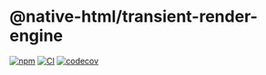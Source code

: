 # @native-html/transient-render-engine

[![npm](https://img.shields.io/npm/v/@native-html/transient-render-engine)](https://www.npmjs.com/package/@native-html/transient-render-engine)
[![CI](https://github.com/native-html/core/workflows/transient-render-engine/badge.svg?branch=master)](https://github.com/native-html/core/actions?query=branch%3Amaster+workflow%3Atransient-render-engine)
[![codecov](https://codecov.io/gh/native-html/core/branch/master/graph/badge.svg?flag=transient-render-engine)](https://codecov.io/gh/native-html/core?flag=transient-render-engine)

